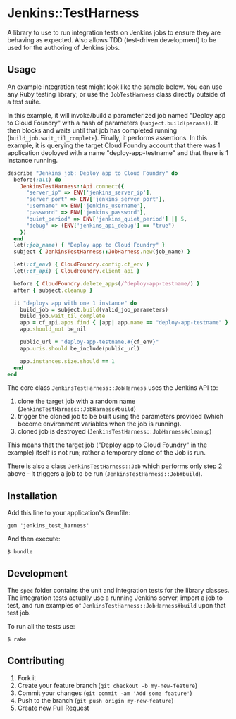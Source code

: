 # Jenkins::TestHarness

A library to use to run integration tests on Jenkins jobs to ensure they are behaving as expected. Also allows TDD (test-driven development) to be used for the authoring of Jenkins jobs.

## Usage

An example integration test might look like the sample below. You can use any Ruby testing library; or use the `JobTestHarness` class directly outside of a test suite.

In this example, it will invoke/build a parameterized job named "Deploy app to Cloud Foundry" with a hash of parameters (`subject.build(params)`). It then blocks and waits until that job has completed running (`build_job.wait_til_complete`). Finally, it performs assertions. In this example, it is querying the target Cloud Foundry account that there was 1 application deployed with a name "deploy-app-testname" and that there is 1 instance running.

``` ruby
describe "Jenkins job: Deploy app to Cloud Foundry" do
  before(:all) do
    JenkinsTestHarness::Api.connect({
      "server_ip" => ENV['jenkins_server_ip'],
      "server_port" => ENV['jenkins_server_port'],
      "username" => ENV['jenkins_username'],
      "password" => ENV['jenkins_password'],
      "quiet_period" => ENV['jenkins_quiet_period'] || 5,
      "debug" => (ENV['jenkins_api_debug'] == "true")
    })
  end
  let(:job_name) { "Deploy app to Cloud Foundry" }
  subject { JenkinsTestHarness::JobHarness.new(job_name) }

  let(:cf_env) { CloudFoundry.config.cf_env }
  let(:cf_api) { CloudFoundry.client_api }

  before { CloudFoundry.delete_apps(/^deploy-app-testname/) }
  after { subject.cleanup }

  it "deploys app with one 1 instance" do
    build_job = subject.build(valid_job_parameters)
    build_job.wait_til_complete
    app = cf_api.apps.find { |app| app.name == "deploy-app-testname" }
    app.should_not be_nil

    public_url = "deploy-app-testname.#{cf_env}"
    app.uris.should be_include(public_url)

    app.instances.size.should == 1
  end
end
```

The core class `JenkinsTestHarness::JobHarness` uses the Jenkins API to:

1. clone the target job with a random name (`JenkinsTestHarness::JobHarness#build`)
2. trigger the cloned job to be built using the parameters provided (which become environment variables when the job is running).
3. cloned job is destroyed (`JenkinsTestHarness::JobHarness#cleanup`)

This means that the target job ("Deploy app to Cloud Foundry" in the example) itself is not run; rather a temporary clone of the Job is run.

There is also a class `JenkinsTestHarness::Job` which performs only step 2 above - it triggers a job to be run (`JenkinsTestHarness::Job#build`).

## Installation

Add this line to your application's Gemfile:

    gem 'jenkins_test_harness'

And then execute:

    $ bundle

## Development

The `spec` folder contains the unit and integration tests for the library classes. The integration tests actually use a running Jenkins server, import a job to test, and run examples of `JenkinsTestHarness::JobHarness#build` upon that test job.

To run all the tests use:

```
$ rake
```

## Contributing

1. Fork it
2. Create your feature branch (`git checkout -b my-new-feature`)
3. Commit your changes (`git commit -am 'Add some feature'`)
4. Push to the branch (`git push origin my-new-feature`)
5. Create new Pull Request
